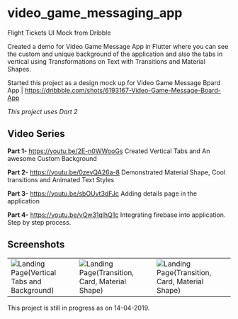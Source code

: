# video_game_messaging_app

Flight Tickets UI Mock from Dribble

Created a demo for Video Game Message App in Flutter where you can see the custom and unique background of the application and also the tabs in vertical using Transformations on Text with Transitions and Material Shapes.

Started this project as a design mock up for Video Game Message Bpard App | https://dribbble.com/shots/6193167-Video-Game-Message-Board-App

*This project uses Dart 2*

## Video Series

**Part 1-** https://youtu.be/2E-n0WWooGs Created Vertical Tabs and An awesome Custom Background

**Part 2-** https://youtu.be/0zevQA26a-8 Demonstrated Material Shape, Cool transitions and Animated Text Styles

**Part 3-** https://youtu.be/sbOUvt3dFJc Adding details page in the application

**Part 4-** https://youtu.be/vQw31qlhQ1c Integrating firebase into application. Step by step process.

## Screenshots
<table style={border:"none"}><tr><td><img src="https://github.com/TechieBlossom/video_game_messaging_app/blob/master/screenshots/part1.png" alt="Landing Page(Vertical Tabs and Background)"/></td><td><img src="https://github.com/TechieBlossom/video_game_messaging_app/blob/master/screenshots/part2.png" alt="Landing Page(Transition, Card, Material Shape)"/></td><td><img src="https://github.com/TechieBlossom/video_game_messaging_app/blob/master/screenshots/part3.png" alt="Landing Page(Transition, Card, Material Shape)"/></td></tr></table>

This project is still in progress as on 14-04-2019.
